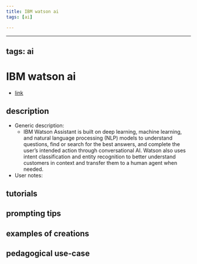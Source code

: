 ```yaml
---
title: IBM watson ai
tags: [ai]

---
```


---
tags: ai 
---


# IBM watson ai


* [link](https://www.ibm.com/products/watson-assistant/artificial-intelligence?utm_content=SRCWW&p1=Search&p4=43700075171668102&p5=p&gclid=Cj0KCQjw6cKiBhD5ARIsAKXUdyah-OlCryYUg0K5Zar5Hd-vfRe4QqCK2kHtMRL1nqNQhrmH-M-g0yIaAq7QEALw_wcB&gclsrc=aw.ds)

## description
* Generic description: 
    * IBM Watson Assistant is built on deep learning, machine learning, and natural language processing (NLP) models to understand questions, find or search for the best answers, and complete the user’s intended action through conversational AI. Watson also uses intent classification and entity recognition to better understand customers in context and transfer them to a human agent when needed.
* User notes:

## tutorials

## prompting tips

## examples of creations 

## pedagogical use-case 
